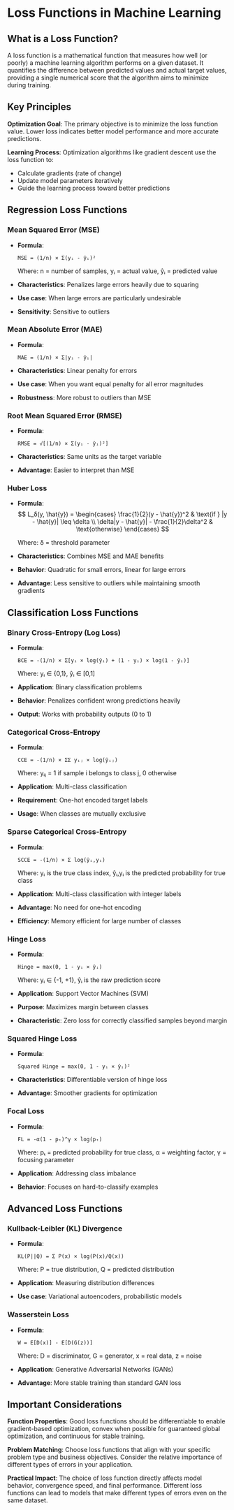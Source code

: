 # Loss Functions in Machine Learning

## What is a Loss Function?

A loss function is a mathematical function that measures how well (or poorly) a machine learning algorithm performs on a given dataset. It quantifies the difference between predicted values and actual target values, providing a single numerical score that the algorithm aims to minimize during training.

## Key Principles

**Optimization Goal**: The primary objective is to minimize the loss function value. Lower loss indicates better model performance and more accurate predictions.

**Learning Process**: Optimization algorithms like gradient descent use the loss function to:

- Calculate gradients (rate of change)
- Update model parameters iteratively
- Guide the learning process toward better predictions

## Regression Loss Functions

### Mean Squared Error (MSE)

- **Formula**:
    
    ```
    MSE = (1/n) × Σ(yᵢ - ŷᵢ)²
    ```
    
    Where: n = number of samples, yᵢ = actual value, ŷᵢ = predicted value
- **Characteristics**: Penalizes large errors heavily due to squaring
- **Use case**: When large errors are particularly undesirable
- **Sensitivity**: Sensitive to outliers

### Mean Absolute Error (MAE)

- **Formula**:
    
    ```
    MAE = (1/n) × Σ|yᵢ - ŷᵢ|
    ```
    
- **Characteristics**: Linear penalty for errors
- **Use case**: When you want equal penalty for all error magnitudes
- **Robustness**: More robust to outliers than MSE

### Root Mean Squared Error (RMSE)

- **Formula**:
    
    ```
    RMSE = √[(1/n) × Σ(yᵢ - ŷᵢ)²]
    ```
    
- **Characteristics**: Same units as the target variable
- **Advantage**: Easier to interpret than MSE

### Huber Loss

- **Formula**:
    $$
L_δ(y, \hat{y}) = \begin{cases} 
\frac{1}{2}(y - \hat{y})^2 & \text{if } |y - \hat{y}| \leq \delta \\
\delta|y - \hat{y}| - \frac{1}{2}\delta^2 & \text{otherwise}
\end{cases}
$$
    
    Where: δ = threshold parameter
- **Characteristics**: Combines MSE and MAE benefits
- **Behavior**: Quadratic for small errors, linear for large errors
- **Advantage**: Less sensitive to outliers while maintaining smooth gradients

## Classification Loss Functions

### Binary Cross-Entropy (Log Loss)

- **Formula**:
    
    ```
    BCE = -(1/n) × Σ[yᵢ × log(ŷᵢ) + (1 - yᵢ) × log(1 - ŷᵢ)]
    ```
    
    Where: yᵢ ∈ {0,1}, ŷᵢ ∈ [0,1]
- **Application**: Binary classification problems
- **Behavior**: Penalizes confident wrong predictions heavily
- **Output**: Works with probability outputs (0 to 1)

### Categorical Cross-Entropy

- **Formula**:
    
    ```
    CCE = -(1/n) × ΣΣ yᵢⱼ × log(ŷᵢⱼ)
    ```
    
    Where: yᵢⱼ = 1 if sample i belongs to class j, 0 otherwise
- **Application**: Multi-class classification
- **Requirement**: One-hot encoded target labels
- **Usage**: When classes are mutually exclusive

### Sparse Categorical Cross-Entropy

- **Formula**:
    
    ```
    SCCE = -(1/n) × Σ log(ŷᵢ,yᵢ)
    ```
    
    Where: yᵢ is the true class index, ŷᵢ,yᵢ is the predicted probability for true class
- **Application**: Multi-class classification with integer labels
- **Advantage**: No need for one-hot encoding
- **Efficiency**: Memory efficient for large number of classes

### Hinge Loss

- **Formula**:
    
    ```
    Hinge = max(0, 1 - yᵢ × ŷᵢ)
    ```
    
    Where: yᵢ ∈ {-1, +1}, ŷᵢ is the raw prediction score
- **Application**: Support Vector Machines (SVM)
- **Purpose**: Maximizes margin between classes
- **Characteristic**: Zero loss for correctly classified samples beyond margin

### Squared Hinge Loss

- **Formula**:
    
    ```
    Squared Hinge = max(0, 1 - yᵢ × ŷᵢ)²
    ```
    
- **Characteristics**: Differentiable version of hinge loss
- **Advantage**: Smoother gradients for optimization

### Focal Loss

- **Formula**:
    
    ```
    FL = -α(1 - pₜ)^γ × log(pₜ)
    ```
    
    Where: pₜ = predicted probability for true class, α = weighting factor, γ = focusing parameter
- **Application**: Addressing class imbalance
- **Behavior**: Focuses on hard-to-classify examples

## Advanced Loss Functions

### Kullback-Leibler (KL) Divergence

- **Formula**:
    
    ```
    KL(P||Q) = Σ P(x) × log(P(x)/Q(x))
    ```
    
    Where: P = true distribution, Q = predicted distribution
- **Application**: Measuring distribution differences
- **Use case**: Variational autoencoders, probabilistic models

### Wasserstein Loss

- **Formula**:
    
    ```
    W = E[D(x)] - E[D(G(z))]
    ```
    
    Where: D = discriminator, G = generator, x = real data, z = noise
- **Application**: Generative Adversarial Networks (GANs)
- **Advantage**: More stable training than standard GAN loss

## Important Considerations

**Function Properties**: Good loss functions should be differentiable to enable gradient-based optimization, convex when possible for guaranteed global optimization, and continuous for stable training.

**Problem Matching**: Choose loss functions that align with your specific problem type and business objectives. Consider the relative importance of different types of errors in your application.

**Practical Impact**: The choice of loss function directly affects model behavior, convergence speed, and final performance. Different loss functions can lead to models that make different types of errors even on the same dataset.
